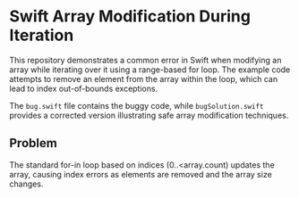 # Swift Array Modification During Iteration

This repository demonstrates a common error in Swift when modifying an array while iterating over it using a range-based for loop.  The example code attempts to remove an element from the array within the loop, which can lead to index out-of-bounds exceptions.

The `bug.swift` file contains the buggy code, while `bugSolution.swift` provides a corrected version illustrating safe array modification techniques.

## Problem

The standard for-in loop based on indices (0..<array.count) updates the array, causing index errors as elements are removed and the array size changes. 